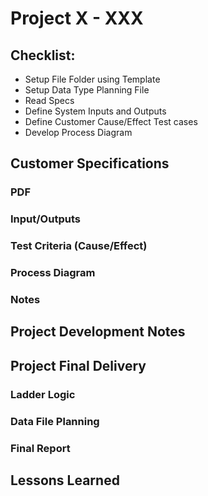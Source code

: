# Project X - XXX
## Checklist:
- Setup File Folder using Template
- Setup Data Type Planning File
- Read Specs
- Define System Inputs and Outputs
- Define Customer Cause/Effect Test cases
- Develop Process Diagram
## Customer Specifications
### PDF
### Input/Outputs
### Test Criteria (Cause/Effect)
### Process Diagram
### Notes
## Project Development Notes
## Project Final Delivery
### Ladder Logic
### Data File Planning
### Final Report
## Lessons Learned
